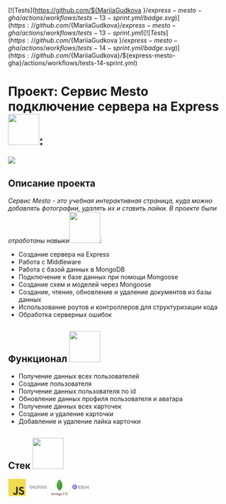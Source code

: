 [![Tests](https://github.com/${MariiaGudkova
}/${express-mesto-gha}/actions/workflows/tests-13-sprint.yml/badge.svg)](https://github.com/${MariiaGudkova}/${express-mesto-gha}/actions/workflows/tests-13-sprint.yml) [![Tests](https://github.com/${MariiaGudkova
}/${express-mesto-gha}/actions/workflows/tests-14-sprint.yml/badge.svg)](https://github.com/${MariiaGudkova}/${express-mesto-gha}/actions/workflows/tests-14-sprint.yml)

# **Проект: Сервис Mesto подключение сервера на Express** <img src="https://media.giphy.com/media/ZdO1mXD9kgpCslD5ka/giphy.gif" width="70" height="70">:


<img src="https://giphy.com/clips/jess-computer-laptop-typing-tdLMeEDsWCow4Pb553">

## **Описание проекта**

_Сервис Mesto - это учебная интерактивная страница, куда можно добавлять фотографии, удалять их и ставить лайки._
_В проекте были отработаны навыки<img src="https://media.giphy.com/media/ZdO1mXD9kgpCslD5ka/giphy.gif" width="70" height="70">:_

- Создание сервера на Express
- Работа с Middleware
- Работа с базой данных в MongoDB
- Подключение к базе данных при помощи Mongoose
- Создание схем и моделей через Mongoose
- Создание, чтение, обновление и удаление документов из базы данных
- Использование роутов и контроллеров для структуризации кода
- Обработка серверных ошибок

## **Функционал** <img src="https://media.giphy.com/media/ZdO1mXD9kgpCslD5ka/giphy.gif" width="70" height="70">

- Получение данных всех пользователей
- Создание пользователя
- Получение данных пользователя по id
- Обновление данных профиля пользователя и аватара
- Получение данных всех карточек
- Создание и удаление карточки
- Добавление и удаление лайка карточки

## **Стек** <img src="https://media.giphy.com/media/3cwLpdCalQrML78gbe/giphy.gif" width="70" height="70">
<div>
<img src="https://raw.githubusercontent.com/devicons/devicon/1119b9f84c0290e0f0b38982099a2bd027a48bf1/icons/javascript/javascript-original.svg" width="40" height="40">&nbsp;
<img src="https://raw.githubusercontent.com/devicons/devicon/1119b9f84c0290e0f0b38982099a2bd027a48bf1/icons/express/express-original-wordmark.svg" width="40" height="40">&nbsp;
<img src="https://raw.githubusercontent.com/devicons/devicon/1119b9f84c0290e0f0b38982099a2bd027a48bf1/icons/mongodb/mongodb-original-wordmark.svg" width="40" height="40">&nbsp;
<img src="https://raw.githubusercontent.com/devicons/devicon/1119b9f84c0290e0f0b38982099a2bd027a48bf1/icons/eslint/eslint-original-wordmark.svg" width="40" height="40">&nbsp;
</div>



<img src="https://komarev.com/ghpvc/?username=your-github-username&style=flat-square&color=06a303" alt=""/>
